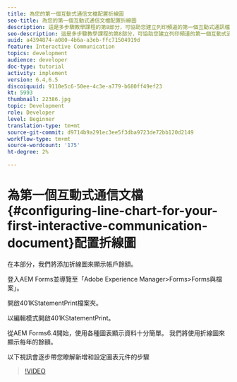 ```yaml
---
title: 為您的第一個互動式通信文檔配置折線圖
seo-title: 為您的第一個互動式通信文檔配置折線圖
description: 這是多步驟教學課程的第8部分，可協助您建立列印頻道的第一個互動式通訊檔案。 在本部分，我們將添加折線圖來顯示帳戶餘額。
seo-description: 這是多步驟教學課程的第8部分，可協助您建立列印頻道的第一個互動式通訊檔案。 在本部分，我們將添加折線圖來顯示帳戶餘額。
uuid: a4394874-a080-4b6a-a3eb-ffc71504919d
feature: Interactive Communication
topics: development
audience: developer
doc-type: tutorial
activity: implement
version: 6.4,6.5
discoiquuid: 9110e5c6-50ee-4c3e-a779-b680ff49ef23
kt: 5993
thumbnail: 22386.jpg
topic: Development
role: Developer
level: Beginner
translation-type: tm+mt
source-git-commit: d9714b9a291ec3ee5f3dba9723de72bb120d2149
workflow-type: tm+mt
source-wordcount: '175'
ht-degree: 2%

---
```



# 為第一個互動式通信文檔{#configuring-line-chart-for-your-first-interactive-communication-document}配置折線圖

在本部分，我們將添加折線圖來顯示帳戶餘額。

登入AEM Forms並導覽至「Adobe Experience Manager>Forms>Forms與檔案」。

開啟401KStatementPrint檔案夾。

以編輯模式開啟401KStatementPrint。

從AEM Forms6.4開始，使用各種圖表顯示資料十分簡單。 我們將使用折線圖來顯示每年的餘額。

以下視訊會逐步帶您瞭解新增和設定圖表元件的步驟

>[!VIDEO](https://video.tv.adobe.com/v/22386/?quality=9&learn=on)

